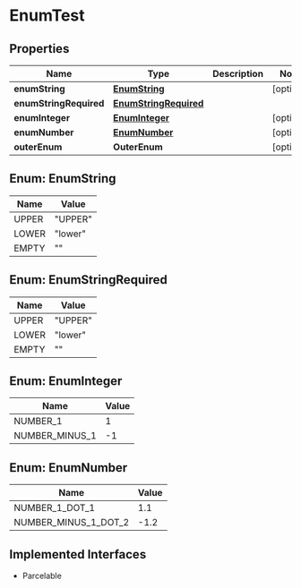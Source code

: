 

# EnumTest


## Properties

| Name | Type | Description | Notes |
|------------ | ------------- | ------------- | -------------|
|**enumString** | [**EnumString**](#EnumString) |  |  [optional] |
|**enumStringRequired** | [**EnumStringRequired**](#EnumStringRequired) |  |  |
|**enumInteger** | [**EnumInteger**](#EnumInteger) |  |  [optional] |
|**enumNumber** | [**EnumNumber**](#EnumNumber) |  |  [optional] |
|**outerEnum** | **OuterEnum** |  |  [optional] |



## Enum: EnumString

| Name | Value |
|---- | -----|
| UPPER | &quot;UPPER&quot; |
| LOWER | &quot;lower&quot; |
| EMPTY | &quot;&quot; |



## Enum: EnumStringRequired

| Name | Value |
|---- | -----|
| UPPER | &quot;UPPER&quot; |
| LOWER | &quot;lower&quot; |
| EMPTY | &quot;&quot; |



## Enum: EnumInteger

| Name | Value |
|---- | -----|
| NUMBER_1 | 1 |
| NUMBER_MINUS_1 | -1 |



## Enum: EnumNumber

| Name | Value |
|---- | -----|
| NUMBER_1_DOT_1 | 1.1 |
| NUMBER_MINUS_1_DOT_2 | -1.2 |


## Implemented Interfaces

* Parcelable


